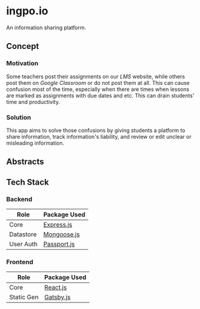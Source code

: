 # ingpo.io
An information sharing platform.

## Concept
### Motivation
Some teachers post their assignments on our _LMS_ website, while others post them on _Google Classroom_ or do not post them at all. This can cause confusion most of the time, especially when there are times when lessons are marked as assignments with due dates and etc. This can drain students' time and productivity.
### Solution
This app aims to solve those confusions by giving students a platform to share information, track information's liability, and review or edit unclear or misleading information.

## Abstracts

## Tech Stack
### Backend
| Role      | Package Used     |
| --------  | ---------------- |
| Core      | [Express.js][1]  |
| Datastore | [Mongoose.js][2] |
| User Auth | [Passport.js][3] |

### Frontend
| Role       | Package Used    |
| ---------- | --------------- |
| Core       | [React.js][4]   |
| Static Gen | [Gatsby.js][5]  |

[1]: http://expressjs.com/
[2]: https://mongoosejs.com/
[3]: https://www.passportjs.org/
[4]: https://reactjs.org/
[5]: https://www.gatsbyjs.com/